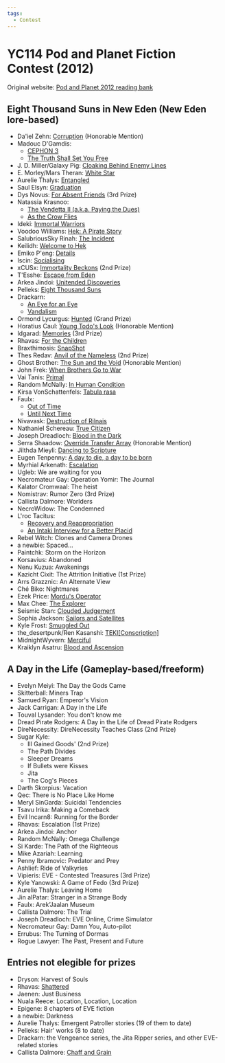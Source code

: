 ```yaml
---
tags:
  - Contest
---
```


# YC114 Pod and Planet Fiction Contest (2012)

Original website: [Pod and Planet 2012 reading bank](https://podandplanetentries.blogspot.com/)

## Eight Thousand Suns in New Eden (New Eden lore-based)

- Da'iel Zehn: [Corruption](../authors/daielzehn/corruption.md) (Honorable Mention)
- Madouc D'Gamdis:
    - [CEPHON 3](../authors/madoucdgamdis/chephon3.md)
    - [The Truth Shall Set You Free](../authors/madoucdgamdis/thetruthshallsetyoufree.md)
- J. D. Miller/Galaxy Pig: [Cloaking Behind Enemy Lines](../authors/miscauthors/cloakingbehindenemylines.md)
- E. Morley/Mars Theran: [White Star](../authors/miscauthors/whitestar.md)
- Aurelie Thalys: [Entangled](../authors/miscauthors/entangled.md)
- Saul Elsyn: [Graduation](../authors/miscauthors/saulelsyn_graduation.md)
- Dys Novus: [For Absent Friends](../authors/miscauthors/forabsentfriends.md) (3rd Prize)
- Natassia Krasnoo:
    - [The Vendetta II (a.k.a. Paying the Dues)](../authors/natassiakrasnoo/thevendettaii.md)
    - [As the Crow Flies](../authors/natassiakrasnoo/asthecrowflies.md)
- Ideki: [Immortal Warriors](../authors/miscauthors/immortalwarriors.md)
- Voodoo Williams: [Hek: A Pirate Story](../authors/voodoowilliams/hekapiratestory.md)
- SalubriousSky Rinah: [The Incident](../authors/miscauthors/theincident.md)
- Keilidh: [Welcome to Hek](../authors/miscauthors/welcometohek.md)
- Emiko P'eng: [Details](../authors/miscauthors/emikopeng_details.md)
- Iscin: [Socialising](../authors/miscauthors/iscin_socialising.md)
- xCUSx: [Immortality Beckons](../authors/xcusx/immortalitybeckons.md) (2nd Prize)
- T'Esshe: [Escape from Eden](../authors/miscauthors/escapefromeden.md)
- Arkea Jindoi: [Unitended Discoveries](../authors/miscauthors/unintendeddiscoveries.md)
- Pelleks: [Eight Thousand Suns](../authors/miscauthors/eightthousandsuns.md)
- Drackarn:
    - [An Eye for an Eye](../authors/drackarn/aneyeforaneye.md)
    - [Vandalism](../authors/drackarn/vandalism.md)
- Ormond Lycurgus: [Hunted](../authors/miscauthors/ormondlycurgus_hunted.md) (Grand Prize)
- Horatius Caul: [Young Todo's Look](../authors/miscauthors/youngtodoslook.md) (Honorable Mention)
- Idgarad: [Memories](../authors/miscauthors/idgarad_memories.md) (3rd Prize)
- Rhavas: [For the Children](../authors/rhavas/forthechildren.md)
- Braxthimosis: [SnapShot](../authors/miscauthors/snapshot.md)
- Thes Redav: [Anvil of the Nameless](../authors/thesredav/anvilofthenameless.md) (2nd Prize)
- Ghost Brother: [The Sun and the Void](../authors/miscauthors/thesunandthevoid.md) (Honorable Mention)
- John Frek: [When Brothers Go to War](../authors/miscauthors/whenbrothersgotowar.md)
- Vai Tanis: [Primal](../authors/miscauthors/primal.md)
- Random McNally: [In Human Condition](../authors/randommcnally/inhumancondition.md)
- Kirsa VonSchattenfels: [Tabula rasa](../authors/miscauthors/tabularasa.md)
- Faulx:
    - [Out of Time](../authors/faulx/outoftime.md)
    - [Until Next Time](../authors/faulx/untilnexttime.md)
- Nivavask: [Destruction of Rilnais](../authors/ninavask/destructionofrilnais.md)
- Nathaniel Schereau: [True Citizen](../authors/miscauthors/truecitizen.md)
- Joseph Dreadloch: [Blood in the Dark](../authors/miscauthors/bloodinthedark.md)
- Serra Shaadow: [Override Transfer Array](../authors/miscauthors/overridetransferarray.md) (Honorable Mention)
- Jilthda Mieyli: [Dancing to Scripture](../authors/miscauthors/dancingtoscripture.md)
- Eugen Tenpenny: [A day to die, a day to be born](../authors/miscauthors/adaytodieadaytobeborn.md)
- Myrhial Arkenath: [Escalation](../authors/miscauthors/escalation.md)
- Ugleb: We are waiting for you
- Necromateur Gay: Operation Yomir: The Journal
- Kalator Cromwaal: The heist
- Nomistrav: Rumor Zero (3rd Prize)
- Callista Dalmore: Worlders
- NecroWidow: The Condemned
- L'roc Tacitus:
    - [Recovery and Reappropriation]()
    - [An Intaki Interview for a Better Placid]()
- Rebel Witch: Clones and Camera Drones
- a newbie: Spaced...
- Paintchk: Storm on the Horizon
- Korsavius: Abandoned
- Nenu Kuzua: Awakenings
- Kazicht Cixit: The Attrition Initiative (1st Prize)
- Arrs Grazznic: An Alternate View
- Ché Biko: Nightmares
- Ezek Price: [Mordu's Operator]()
- Max Chee: [The Explorer]()
- Seismic Stan: [Clouded Judgement]()
- Sophia Jackson: [Sailors and Satellites]()
- Kyle Frost: [Smuggled Out]()
- the_desertpunk/Ren Kasanshi: [TEKI[Conscription]]()
- MidnightWyvern: [Merciful](../authors/miscauthors/merciful.md)
- Kraiklyn Asatru: [Blood and Ascension](../authors/miscauthors/bloodandascension.md)

## A Day in the Life (Gameplay-based/freeform)

- Evelyn Meiyi: The Day the Gods Came
- Skitterball: Miners Trap
- Samued Ryan: Emperor's Vision
- Jack Carrigan: A Day in the Life
- Touval Lysander: You don't know me
- Dread Pirate Rodgers: A Day in the Life of Dread Pirate Rodgers
- DireNecessity: DireNecessity Teaches Class (2nd Prize)
- Sugar Kyle:
    - Ill Gained Goods' (2nd Prize)
    - The Path Divides
    - Sleeper Dreams
    - If Bullets were Kisses
    - Jita
    - The Cog's Pieces
- Darth Skorpius: Vacation
- Qec: There is No Place Like Home
- Meryl SinGarda: Suicidal Tendencies
- Tsavu Irika: Making a Comeback
- Evil Incarn8: Running for the Border
- Rhavas: Escalation (1st Prize)
- Arkea Jindoi: Anchor
- Random McNally: Omega Challenge
- Si Karde: The Path of the Righteous
- Mike Azariah: Learning
- Penny Ibramovic: Predator and Prey
- Ashlief: Ride of Valkyries
- Vipieris: EVE - Contested Treasures (3rd Prize)
- Kyle Yanowski: A Game of Fedo (3rd Prize)
- Aurelie Thalys: Leaving Home
- Jin alPatar: Stranger in a Strange Body
- Faulx: Arek’Jaalan Museum
- Callista Dalmore: The Trial
- Joseph Dreadloch: EVE Online, Crime Simulator
- Necromateur Gay: Damn You, Auto-pilot
- Errubus: The Turning of Dormas
- Rogue Lawyer: The Past, Present and Future

## Entries not elegible for prizes

- Dryson: Harvest of Souls
- Rhavas: [Shattered](../authors/rhavas/shattered.md)
- Jaenen: Just Business
- Nuala Reece: Location, Location, Location
- Epigene: 8 chapters of EVE fiction
- a newbie: Darkness
- Aurelie Thalys: Emergent Patroller stories (19 of them to date)
- Pelleks: Hair' works (8 to date)
- Drackarn: the Vengeance series, the Jita Ripper series, and other EVE-related stories
- Callista Dalmore: [Chaff and Grain](../authors/callistadallmore/chaffandgrain.md)
